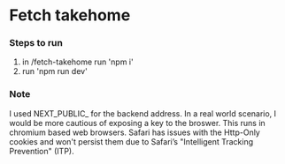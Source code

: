 # Fetch takehome

### Steps to run
1. in /fetch-takehome run 'npm i'
2. run 'npm run dev'

### Note
I used NEXT_PUBLIC_ for the backend address. In a real world scenario, I would be more cautious of exposing a key to the broswer. This runs in chromium based web browsers. Safari has issues with the Http-Only cookies and won't persist them due to Safari’s "Intelligent Tracking Prevention" (ITP).
